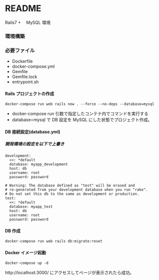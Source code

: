 # README

Rails7 +　 MySQL 環境

### 環境構築

### 必要ファイル

- Dockerfile
- docker-compose.yml
- Gemfile
- Gemfile.lock
- entrypoint.sh

#### Rails プロジェクトの作成

```
docker-compose run web rails new . --force --no-deps --database=mysql
```

- docker-compose run 引数で指定したコンテナ内でコマンドを実行する
- database=mysql で DB 設定を MySQL にした状態でプロジェクト作成。

#### DB 接続設定(database.yml)
##### 開発環境の設定を以下で上書き

```
development:
  <<: *default
  database: myapp_development
  host: db
  username: root
  password: password

# Warning: The database defined as "test" will be erased and
# re-generated from your development database when you run "rake".
# Do not set this db to the same as development or production.
test:
  <<: *default
  database: myapp_test
  host: db
  username: root
  password: password
```

#### DB 作成

```
docker-compose run web rails db:migrate:reset
```

#### Docker イメージ起動

```
docker-compose up -d
```

http://localhost:3000/ にアクセスしてページが表示されたら成功。
